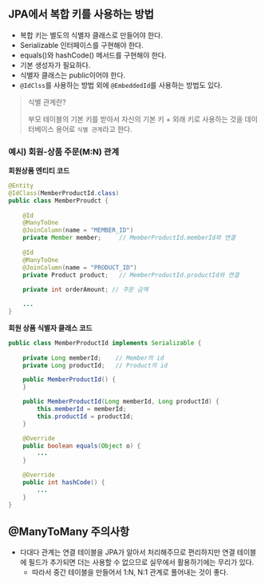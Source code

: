 ## JPA에서 복합 키를 사용하는 방법
* 복합 키는 별도의 식별자 클래스로 만들어야 한다.
* Serializable 인터페이스를 구현해야 한다.
* equals()와 hashCode() 메서드를 구현해야 한다.
* 기본 생성자가 필요하다.
* 식별자 클래스는 public이어야 한다.
* `@IdClss`를 사용하는 방법 외에 `@EmbeddedId`를 사용하는 방법도 있다.

> 식별 관계란?
>
> 부모 테이블의 기본 키를 받아서 자신의 기본 키 + 외래 키로 사용하는 것을 데이터베이스 용어로 `식별 관계`라고 한다.

### 예시) 회원-상품 주문(M:N) 관계

**회원상품 엔티티 코드**

```java
@Entity
@IdClass(MemberProductId.class)
public class MemberProudct {
    
    @Id
    @ManyToOne
    @JoinColumn(name = "MEMBER_ID")
    private Member member;     // MemberProductId.memberId와 연결
    
    @Id
    @ManyToOne
    @JoinColumn(name = "PRODUCT_ID")
    private Product product;   // MemberProductId.productId와 연결
    
    private int orderAmount; // 주문 금액

    ...
}
```
**회원 상품 식별자 클래스 코드**

```java
public class MemberProductId implements Serializable {
    
    private Long memberId;    // Member의 id
    private Long productId;   // Product의 id

    public MemberProductId() {
    }

    public MemberProductId(Long memberId, Long productId) {
        this.memberId = memberId;
        this.productId = productId;
    }

    @Override
    public boolean equals(Object o) {
        ...
    }

    @Override
    public int hashCode() {
        ...
    }
}
```

## @ManyToMany 주의사항
* 다대다 관계는 연결 테이블을 JPA가 알아서 처리해주므로 편리하지만 연결 테이블에 필드가 추가되면 더는 사용할 수 없으므로 실무에서 활용하기에는 무리가 있다.
  * 따라서 중간 테이블을 만들어서 1:N, N:1 관계로 풀어내는 것이 좋다.